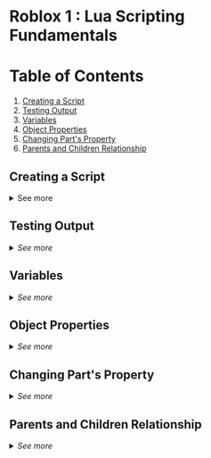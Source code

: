 # Roblox  1 : Lua Scripting Fundamentals

# Table of Contents

1. [Creating a Script](#creating-a-script)
2. [Testing Output](#testing-output)
3. [Variables](#variables)
4. [Object Properties](#object-properties)
5. [Changing Part's Property](#changing-parts-property)
6. [Parents and Children Relationship](#parents-and-children-relationship)

## Creating a Script

<details>
  <summary><a name="creating-a-script"></a>See more</summary>

Scripts are commonly created in ServerScriptService, a special folder made just for holding scripts.

1. In Explorer, hover over ***ServerScriptService*** to see the ***+*** button.

<p align="center">
    <img src="..\Assets\hover-over-serverscriptservice_400x400.png.webp" alt="drawing21" width="400"/>
</p>

2. Click the ***+*** button and select ***Script***. A new script will be created and the script editor will open.

3. Right-click ***Script*** and select ***Rename***. Name the script ***PracticeScript***.

</details>

## Testing Output

<details>
  <summary><i>See more</i></summary>

1. Select the ***View*** menu tab.

2. Click ***Output***.

<p align="center">
    <img src="..\Assets\enable-output-window_600x200.png.webp" alt="drawing22" width="600"/>
</p>

The window will appear at the bottom of Roblox Studio.

<p align="center">
    <img src="..\Assets\coding-1-output-window_800.png.webp" alt="drawing23" width="600"/>
</p>

3. To test the script, click ***Play***. `Hello world!` will show up in the Output window.

<p align="center">
    <img src="..\Assets\helloworld-output_800x150.png.webp" alt="drawing24" width="600"/>
</p>

4. Click Stop to end the playtest. You can now return to the Script tab.

</details>

## Variables

<details>
  <summary><i>See more</i></summary>

In Lua, to declare a new variable, type `local`, then type the name for the new variable. A variable that can hold a player name might look like: `local playerName`

New variables are empty. To assign it a value, or put something inside its container, use the `=` symbol. In this case, assign the variable the name of your favorite animal.

After the variable name, type `=` to assign the value to the variable.

```Lua
local myAnimal = "Tiger"
```

To print the variable, use the `print()` function
```Lua
local myAnimal = "Tiger"
print(myAnimal)
```
</details>

## Object Properties

<details>
  <summary><i>See more</i></summary>

The Properties window can be used to learn about an object's properties. Use it to take a look at a part's properties.

1.Select a part.

2. In the ***Properties*** Window on the bottom-right, look at the different properties that can be changed, like color, size, material and transparency. You can also change most properties in this window from within a script

<p align="center">
    <img src="..\Assets\part-properties_400.png.webp" alt="drawing25" width="400"/>
</p>

</details>

## Changing Part's Property

<details>
  <summary><i>See more</i></summary>

To make changes to a part, you must be able to describe the part's location. The ***Explorer*** is an excellent tool for referencing locations. In this case, ***PracticePart*** is under ***Workspace***.

<p align="center">
    <img src="..\Assets\practice-part_400.png.webp" alt="drawing26" width="400"/>
</p>

Now that you know where the part is, the part's location needs to be translated into something a script can understand.

1. Based on the picture, we can see that ***PracticePart*** is located under ***Workspace***. So, to do anything to affect the part, type `workspace.PracticePart`.
```Lua
workspace.PracticePart 
```

2. To change ***PracticePart***'s property, type `.Color` to access the ***Color*** property

```Lua
workspace.PracticePart.Color
```

3. For the part, the script will change its Color property to a new Color3, a data type that stores colors. Type `= Color3.fromRGB()` This code will allow you to assign a new color.

```Lua title="Test"
workspace.PracticePart.Color = Color3.fromRGB()
```

4. RGB color values can be manually typed inside the parentheses, but using the color picker is easier. Click inside the parentheses, and then click the color wheel. Follow the popup to create a color.

<p align="center">
    <img src="..\Assets\color-picker_800x140.png.webp" alt="drawing27" width="400"/>
</p>

</details>

## Parents and Children Relationship

<details>
  <summary><i>See more</i></summary>

Instead of running scripts from ***ServerScriptService***, you may want to attach a script to the part. 

To do this, you must understand parent and child relationships.

Parents and children are ways to describe the hierarchy between different objects. Anytime you've added a new part to Workspace, Workspace has been the parent object, and the part became a child object. When you added a script to ***ServerScriptService***, ***ServerScriptService*** was the parent, and the script was a new child.

1. Create a new part and rename it. This lesson will use ColorPart.

2. Right-click the part and select ***Insert Object > New Script***. Rename the script ***ColorChanger***.

3. Copy and paste the code below into ColorChanger. This version of the code is the same that you used before. It assigns a specific part to a variable.

```Lua
local colorPart = workspace.ColorPart
colorPart.Color = Color3.fromRGB(50, 240, 255)
```

A parent is anything with objects, like scripts or parts, attached below it. Anything under the parent is its children. In the example below, ***ColorPart*** is the parent, and ***ColorChanger*** is the child.

<p align="center">
    <img src="..\Assets\color-changer_400x216.png.webp" alt="drawing28" width="400"/>
</p>

With the current script, you can only change the color of a single part named ***ColorPart***. To change any part's color, you can design the code to work on the script's parent object, whatever it happens to be named. The code script.Parent, will go up the hierarchy and find the object the script is attached to. To make use of this relationship, you can use change the previous code to the example below.


```Lua
local colorPart = script.Parent
colorPart.Color = Color3.fromRGB(50, 240, 255)
```
</details>
























<script>
document.addEventListener("DOMContentLoaded", function() {
    // Find all anchor links in the table of contents
    var tocLinks = document.querySelectorAll("#Table-of-Contents a");

    // Add click event listener to each link
    tocLinks.forEach(function(link) {
        link.addEventListener("click", function(event) {
            // Prevent the default behavior of the anchor link
            event.preventDefault();

            // Get the ID of the section to which the link points
            var sectionId = link.getAttribute("href").substr(1);

            // Find the corresponding details element
            var details = document.querySelector("details > summary[name='" + sectionId + "']").parentElement;

            // Toggle the open/closed state of the details element
            details.open = !details.open;
        });
    });
});
</script>

